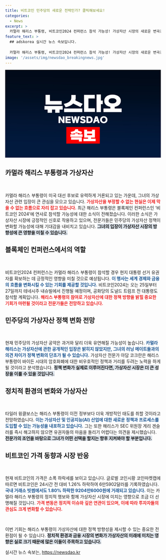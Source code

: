```yaml
---
title: 비트코인 민주당의 새로운 전략인가? 클릭해보세요!
categories:
  - News
excerpt: >
  카멀라 해리스 부통령, 비트코인2024 컨퍼런스 참석 가능성! 가상자산 시장의 새로운 변곡점이 다가오고 있으며, 민주당의 정책 변화 예상까지. 클릭해서 최신 동향을 확인해보세요!
feature_text: >
  ## adskorea 실시간 뉴스 속보입니다.

  카멀라 해리스 부통령, 비트코인2024 컨퍼런스 참석 가능성! 가상자산 시장의 새로운 변곡점이 다가오고 있으며, 민주당의 정책 변화 예상까지. 클릭해서 최신 동향을 확인해보세요!
image: '/assets/img/newsdao_breakingnews.jpg'
---
```


<p><img src="/assets/img/newsdao_breakingnews.jpg" alt="adskorea 속보" /></p>

<h2 data-ke-size="size26">카멀라 해리스 부통령과 가상자산</h2>

<p data-ke-size="size16">&nbsp;</p>

<p>카멀라 해리스 부통령이 미국 대선 후보로 유력하게 거론되고 있는 가운데, 그녀의 가상자산 관련 입장이 큰 관심을 모으고 있습니다. <b><span style="color: #ee2323;">가상자산을 부정할 수 없는 현실은 이제 막을 수 없는 흐름으로 자리 잡고 있습니다.</span></b> 최근 해리스 부통령은 블록체인 컨퍼런스인 ‘비트코인 2024’에 연사로 참석할 가능성에 대한 소식이 전해졌습니다. 이러한 소식은 가상자산 시장에 긍정적인 신호로 작용하고 있으며, 전문가들은 민주당의 가상자산 정책이 변화할 가능성에 대해 기대감을 내비치고 있습니다. <b><span style="background-color: #21538527;">그녀의 입장이 가상자산 시장의 방향성에 큰 영향을 미칠 수 있습니다.</span></b></p>

<h2 data-ke-size="size26">블록체인 컨퍼런스에서의 역할</h2>

<p data-ke-size="size16">&nbsp;</p>

<p>비트코인2024 컨퍼런스는 카멀라 해리스 부통령이 참석할 경우 현지 대통령 선거 유권자를 확보하는 데 긍정적인 영향을 미칠 것으로 예상됩니다. <b><span style="color: #1a5490;">이 행사는 세계 경제와 금융의 흐름을 변화시킬 수 있는 기회를 제공할 것입니다.</span></b> 비트코인2024는 오는 25일부터 27일까지 테네시주 내슈빌에서 진행될 예정이며, 공화당의 도널드 트럼프 전 대통령도 참석할 계획입니다. <b><span style="color: #ee2323;">해리스 부통령의 참여로 가상자산에 대한 정책 방향을 밝힐 중요한 기회가 마련될 것이라고 전문가들은 전망하고 있습니다.</span></b></p>

<h2 data-ke-size="size26">민주당의 가상자산 정책 변화 전망</h2>

<p data-ke-size="size16">&nbsp;</p>

<p>현재 민주당의 가상자산 공약은 과거와 달리 더욱 유연해질 가능성이 높습니다. <b><span style="color: #1a5490;">카멀라 해리스는 가상자산에 관한 공개적인 입장은 밝히지 않았지만, 그녀의 러닝 메이트들과의 의견 차이가 정책 변화의 단초가 될 수 있습니다.</span></b> 가상자산 전문가 아담 코크란은 해리스 부통령이 바이든 시대의 암호화폐에 대한 비우호적인 정책과 거리를 두려는 노력을 하게 될 것이라고 분석했습니다. <b><span style="background-color: #21538527;">정책 변화가 실제로 이루어진다면, 가상자산 시장은 더 큰 성장을 이룰 수 있을 것입니다.</span></b></p>

<h2 data-ke-size="size26">정치적 환경의 변화와 가상자산</h2>

<p data-ke-size="size16">&nbsp;</p>

<p>타일러 윙클보스는 해리스 부통령이 이전 정부보다 더욱 개방적인 태도를 취할 것이라고 전망하였습니다. <b><span style="color: #1a5490;">이는 가상자산 및 인공지능(AI) 산업에 대한 새로운 정책과 프로세스를 도입할 수 있는 가능성을 내포하고 있습니다.</span></b> 그는 또한 해리스가 SEC 위원장 게리 겐슬러를 즉시 해고하지 않으면 유권자들의 마음을 돌리기 어렵다는 의견을 제시했습니다. <b><span style="background-color: #21538527;">전문가의 조언을 바탕으로 그녀가 어떤 선택을 할지는 향후 지켜봐야 할 부분입니다.</span></b></p>

<h2 data-ke-size="size26">비트코인 가격 동향과 시장 반응</h2>

<p data-ke-size="size16">&nbsp;</p>

<p>현재 비트코인의 가격은 소폭 하락세를 보이고 있습니다. 글로벌 코인시황 코인마켓캡에 따르면 비트코인은 24시간 전 대비 1.26% 하락하여 6만5902달러를 기록하였습니다. <b><span style="color: #1a5490;">국내 거래소 빗썸에서도 1.80% 하락한 9204만6000원에 거래되고 있습니다.</span></b> 이는 카멀라 해리스 부통령의 정치적 행보와 함께 가상자산 시장에 미치는 영향으로 조금 더 선명해질 것입니다. <b><span style="color: #ee2323;">가격 변동은 정치적 이슈와 깊은 연관이 있으며, 이에 따라 투자자들의 관심도 크게 변화할 수 있습니다.</span></b></p>

<p data-ke-size="size16">&nbsp;</p>

<p>이번 기회는 해리스 부통령이 가상자산에 대한 정책 방향성을 제시할 수 있는 중요한 전환점이 될 수 있습니다. <b><span style="background-color: #21538527;">정치적 환경과 금융 시장의 변화가 가상자산의 미래에 미치는 영향은 실로 크기 때문에 많은 이들이 주목하고 있습니다.</span></b></p>
실시간 뉴스 속보는, <a href="https://newsdao.kr" rel="dofollow">https://newsdao.kr</a>


